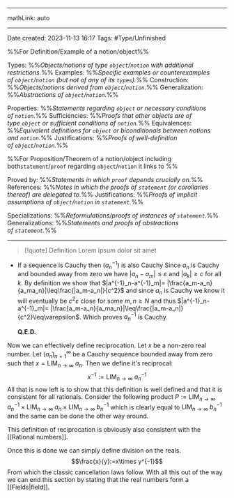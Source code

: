 
---

mathLink: auto

---
Date created: 2023-11-13 16:17
Tags: #Type/Unfinished 

%%For Definition/Example of a notion/object%%

Types: %%_Objects/notions of type `object`/`notion` with additional restrictions._%% 
Examples: %%_Specific examples or counterexamples of `object`/`notion` (but not of any of its `types`)._%%
Construction: %%_Objects/notions derived from `object`/`notion`._%%
Generalization: %%_Abstractions of `object`/`notion`._%%

Properties: %%_Statements regarding `object` or necessary conditions of `notion`._%%
Sufficiencies: %%_Proofs that other objects are of type `object` or sufficient conditions of `notion`._%%
Equivalences: %%_Equivalent definitions for `object` or biconditionals between notions and `notion`._%%
Justifications: %%_Proofs of well-definition of `object`/`notion`._%%

%%For Proposition/Theorem of a notion/object including both`statement`/`proof` regarding `object`/`notion` it links to %%

Proved by: %%_Statements in which `proof` depends crucially on._%%
References: %%_Notes in which the proofs of `statement` (or corollaries thereof) are delegated to._%%
Justifications: %%_Proofs of implicit assumptions of `object`/`notion` in `statement`._%%   

Specializations: %%_Reformulations/proofs of instances of `statement`._%%
Generalizations: %%_Statements and proofs of abstractions of `statement`._%%

---  



> [!quote] Definition
> Lorem ipsum dolor sit amet



- If a sequence is Cauchy then $(a^{-1}_{n})$ is also Cauchy
	Since $a_n$ is Cauchy and bounded away from zero we have $|a_n-a_m|\leq\varepsilon$ and $|a_k|\geq c$ for all $k$. By definition we show that $|a^{-1}_n-a^{-1}_m|= |\frac{a_m-a_n}{a_ma_n}|\leq\frac{|a_m-a_n|}{c^2}$ and since $a_n$ is Cauchy we know it will eventually be $c^2\varepsilon$ close for some $m,n\geq N$ and thus $|a^{-1}_n-a^{-1}_m|= |\frac{a_m-a_n}{a_ma_n}|\leq\frac{|a_m-a_n|}{c^2}\leq\varepsilon$. Which proves $a^{-1}_n$ is Cauchy.
	
	**Q.E.D.**

Now we can effectively define reciprocation. Let $x$ be a non-zero real number. Let $(a_n)^\infty_{n=1}$ be a Cauchy sequence bounded away from zero such that $x=\text{LIM}_{n\rightarrow \infty}\;a_n$. Then we define it's reciprocal: $$x^{-1}:=\text{LIM}_{n\rightarrow \infty}\;a^{-1}_n$$All that is now left is to show that this definition is well defined and that it is consistent for all rationals. 
	Consider the following product $P:=\text{LIM}_{n\rightarrow \infty}\;a^{-1}_n\times\text{LIM}_{n\rightarrow \infty}\;a_n\times\text{LIM}_{n\rightarrow \infty}\;b^{-1}_n$ which is clearly equal to $\text{LIM}_{n\rightarrow \infty}\;b^{-1}_n$ and the same can be done the other way around.

This definition of reciprocation is obviously also consistent with the [[Rational numbers]].

Once this is done we can simply define division on the reals. $$\frac{x}{y}:=x\times y^{-1}$$ From which the classic cancellation laws follow. With all this out of the way we can end this section by stating that the real numbers form a [[Fields|field]].
